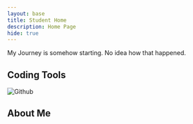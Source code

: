 ```yaml
---
layout: base
title: Student Home 
description: Home Page
hide: true
---
```


My Journey is somehow starting. No idea how that happened.

## Coding Tools
![Github](
https://www.flickr.com/photos/156683253@N07/49842349097/)

## About Me

##
